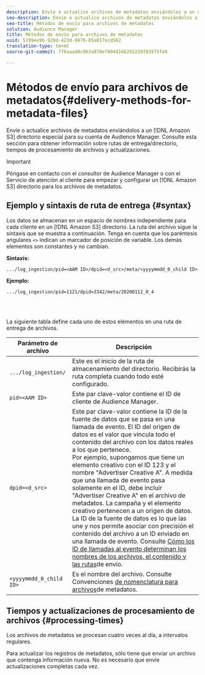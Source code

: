 ```yaml
---
description: Envíe o actualice archivos de metadatos enviándolos a un directorio especial de Amazon S3 para su cuenta de Audience Manager. Consulte esta sección para obtener información sobre rutas de entrega/directorio, tiempos de procesamiento de archivos y actualizaciones.
seo-description: Envíe o actualice archivos de metadatos enviándolos a un directorio especial de Amazon S3 para su cuenta de Audience Manager. Consulte esta sección para obtener información sobre rutas de entrega/directorio, tiempos de procesamiento de archivos y actualizaciones.
seo-title: Métodos de envío para archivos de metadatos
solution: Audience Manager
title: Métodos de envío para archivos de metadatos
uuid: 5199ee9b-920d-423d-8070-05a017ecd562
translation-type: tm+mt
source-git-commit: 776aaad0c063a870ef804d166292228f83575f48

---
```



# Métodos de envío para archivos de metadatos{#delivery-methods-for-metadata-files}

Envíe o actualice archivos de metadatos enviándolos a un [!DNL Amazon S3] directorio especial para su cuenta de Audience Manager. Consulte esta sección para obtener información sobre rutas de entrega/directorio, tiempos de procesamiento de archivos y actualizaciones.

>[!IMPORTANT]
>
> Póngase en contacto con el consultor de Audience Manager o con el Servicio de atención al cliente para empezar y configurar un [!DNL Amazon S3] directorio para los archivos de metadatos.

## Ejemplo y sintaxis de ruta de entrega {#syntax}

Los datos se almacenan en un espacio de nombres independiente para cada cliente en un [!DNL Amazon S3] directorio. La ruta del archivo sigue la sintaxis que se muestra a continuación. Tenga en cuenta que los paréntesis angulares `<>` indican un marcador de posición de variable. Los demás elementos son constantes y no cambian.

**Sintaxis:**

```
.../log_ingestion/pid=<AAM ID>/dpid=<d_src>/meta/<yyyymmdd_0_child ID>
```

**Ejemplo:**

```
.../log_ingestion/pid=1121/dpid=3342/meta/20200112_0_4
```

<br> 

La siguiente tabla define cada uno de estos elementos en una ruta de entrega de archivos.


| Parámetro de archivo | Descripción |
---------|----------|
| `.../log_ingestion/` | Este es el inicio de la ruta de almacenamiento del directorio. Recibirás la ruta completa cuando todo esté configurado. |
| `pid=<AAM ID>` | Este par clave-valor contiene el ID de cliente de Audience Manager. |
| `dpid=<d_src>` | Este par clave-valor contiene la ID de la fuente de datos que se pasa en una llamada de evento. El ID del origen de datos es el valor que vincula todo el contenido del archivo con los datos reales a los que pertenece. </br> Por ejemplo, supongamos que tiene un elemento creativo con el ID 123 y el nombre &quot;Advertiser Creative A&quot;. A medida que una llamada de evento pasa solamente en el ID, debe incluir &quot;Advertiser Creative A&quot; en el archivo de metadatos. La campaña y el elemento creativo pertenecen a un origen de datos. La ID de la fuente de datos es lo que las une y nos permite asociar con precisión el contenido del archivo a un ID enviado en una llamada de evento. Consulte [Cómo los ID de llamadas al evento determinan los nombres de los archivos, el contenido y las rutas](/help/using/reporting/audience-optimization-reports/metadata-files-intro/metadata-file-overview.md#how-ids-shape-filenames)de envío. |
| `<yyyymmdd_0_child ID>` | Es el nombre del archivo. Consulte Convenciones [de nomenclatura para archivos](/help/using/reporting/audience-optimization-reports/metadata-files-intro/metadata-file-names.md)de metadatos. |

## Tiempos y actualizaciones de procesamiento de archivos {#processing-times}

Los archivos de metadatos se procesan cuatro veces al día, a intervalos regulares.

Para actualizar los registros de metadatos, sólo tiene que enviar un archivo que contenga información nueva. No es necesario que envíe actualizaciones completas cada vez.
